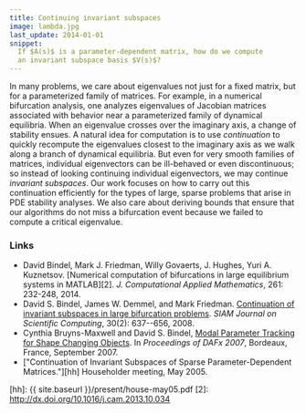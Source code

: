 ```yaml
---
title: Continuing invariant subspaces
image: lambda.jpg
last_update: 2014-01-01
snippet:
  If $A(s)$ is a parameter-dependent matrix, how do we compute
  an invariant subspace basis $V(s)$?
---
```


In many problems, we care about eigenvalues not just for a fixed
matrix, but for a parameterized family of matrices.  For example, in a
numerical bifurcation analysis, one analyzes eigenvalues of Jacobian
matrices associated with behavior near a parameterized family of
dynamical equilibria.  When an eigenvalue crosses over the imaginary
axis, a change of stability ensues.  A natural idea for computation is
to use _continuation_ to quickly recompute the eigenvalues closest to
the imaginary axis as we walk along a branch of dynamical equilibria.
But even for very smooth families of matrices, individual eigenvectors
can be ill-behaved or even discontinuous; so instead of looking
continuing individual eigenvectors, we may continue _invariant
subspaces_.  Our work focuses on how to carry out this continuation
efficiently for the types of large, sparse problems that arise in PDE
stability analyses.  We also care about deriving bounds that
ensure that our algorithms do not miss a bifurcation event because we
failed to compute a critical eigenvalue.

### Links

*  David Bindel, Mark J. Friedman, Willy Govaerts, J. Hughes, Yuri A. Kuznetsov.
   [Numerical computation of bifurcations in large equilibrium systems in MATLAB][2].
   _J. Computational Applied Mathematics_, 261: 232-248, 2014.
*  David S. Bindel, James W. Demmel, and Mark Friedman.
   [Continuation of invariant subspaces in large bifurcation problems][1].
   _SIAM Journal on Scientific Computing_, 30(2): 637--656, 2008.
*  Cynthia Bruyns-Maxwell and David S. Bindel,
   [Modal Parameter Tracking for Shape Changing Objects][c1].
   In _Proceedings of DAFx 2007_, Bordeaux, France, September 2007.
*  ["Continuation of Invariant Subspaces of Sparse Parameter-Dependent
   Matrices."][hh]  Householder meeting, May 2005.

[1]: http://dx.doi.org/10.1137/060654219
[c1]: http://cnmat.berkeley.edu/publication/modal_parameter_tracking_shape_changing_geometric_objects
[hh]: {{ site.baseurl }}/present/house-may05.pdf
[2]: http://dx.doi.org/10.1016/j.cam.2013.10.034

